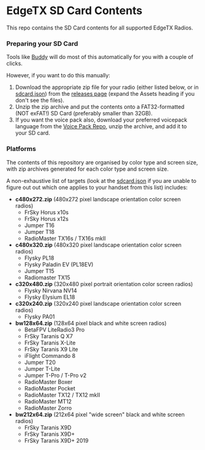 # EdgeTX SD Card Contents

This repo contains the SD Card contents for all supported EdgeTX Radios.

### Preparing your SD Card

Tools like [Buddy](https://buddy.edgetx.org) will do most of this automatically for you with a couple of clicks. 

However, if you want to do this manually:
1. Download the appropriate zip file for your radio (either listed below, or in [sdcard.json](https://github.com/EdgeTX/edgetx-sdcard/blob/master/sdcard.json)) from the [releases page](https://github.com/EdgeTX/edgetx-sdcard/releases) (expand the Assets heading if you don't see the files). 
2. Unzip the zip archive and put the contents onto a FAT32-formatted (NOT exFAT!) SD Card (preferably smaller than 32GB). 
3. If you want the voice pack also, download your preferred voicepack language from the [Voice Pack Repo](https://github.com/EdgeTX/edgetx-sdcard-sounds/releases), unzip the archive, and add it to your SD card. 

### Platforms

The contents of this repository are organised by color type and screen size, with zip archives generated for each color type and screen size.

A non-exhaustive list of targets (look at the [sdcard.json](https://github.com/EdgeTX/edgetx-sdcard/blob/master/sdcard.json) if you are unable to figure out out which one applies to your handset from this list) includes:

- **c480x272.zip** (480x272 pixel landscape orientation color screen radios)
    - FrSky Horus x10s
    - FrSky Horus x12s
    - Jumper T16
    - Jumper T18
    - RadioMaster TX16s / TX16s mkII
- **c480x320.zip** (480x320 pixel landscape orientation color screen radios)
    - Flysky PL18
    - Flysky Paladin EV (PL18EV)
    - Jumper T15
	- Radiomaster TX15
- **c320x480.zip** (320x480 pixel portrait orientation color screen radios)
    - Flysky Nirvana NV14
    - Flysky Elysium EL18
- **c320x240.zip** (320x240 pixel landscape orientation color screen radios)
    - Flysky PA01
- **bw128x64.zip** (128x64 pixel black and white screen radios)
    - BetaFPV LiteRadio3 Pro
    - FrSky Taranis Q X7
    - FrSky Taranis X-Lite
    - FrSky Taranis X9 Lite
    - iFlight Commando 8
    - Jumper T20
    - Jumper T-Lite
    - Jumper T-Pro / T-Pro v2
    - RadioMaster Boxer
    - RadioMaster Pocket
    - RadioMaster TX12 / TX12 mkII
    - RadioMaster MT12
    - RadioMaster Zorro
- **bw212x64.zip** (212x64 pixel "wide screen" black and white screen radios)
    - FrSky Taranis X9D
    - FrSky Taranis X9D+
    - FrSky Taranis X9D+ 2019

